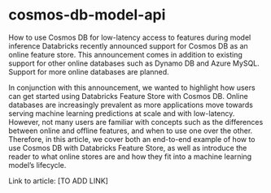 # cosmos-db-model-api

How to use Cosmos DB for low-latency access to features during model inference 
Databricks recently  announced support for Cosmos DB as an online feature store. This announcement comes in addition to existing support for other online databases such as Dynamo DB and Azure MySQL. Support for more online databases are planned. 

In conjunction with this announcement, we wanted to highlight how users can get started using Databricks Feature Store with Cosmos DB. Online databases are increasingly prevalent as more applications move towards serving machine learning predictions at scale and with low-latency. However, not many users are familiar with concepts such as the differences between online and offline features, and when to use one over the other. Therefore, in this article, we cover both an end-to-end example of how to use Cosmos DB with Databricks Feature Store, as well as introduce the reader to what online stores are and how they fit into a machine learning model’s lifecycle. 

Link to article: [TO ADD LINK]
